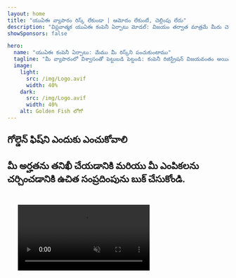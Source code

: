 ```yaml
---
layout: home
title: "యుఏఈ వ్యాపారం రిస్క్ లేకుండా | ఆమోదం లేకుంటే, చెల్లింపు లేదు"
description: "విప్లవాత్మక యుఏఈ కంపెనీ ఏర్పాటు మోడల్: విజయం తర్వాత మాత్రమే మీరు చెల్లిస్తారు. 90%+ విజయ రేటుతో ప్రతి దశలో నిపుణ మార్గదర్శకత్వం."
showSponsors: false

hero:
  name: "యుఏఈ కంపెనీ ఏర్పాటు: మేము మీ రిస్క్‌ని పంచుకుంటాము"
  tagline: "మీ వ్యాపారంలో విశ్వాసంతో పెట్టుబడి పెట్టండి: కంపెనీ రిజిస్ట్రేషన్ విజయవంతం అయిన తర్వాతే మేము చెల్లింపు పొందుతాము. <span class='hl'>మీ విజయమే మా ఏకైక లక్ష్యం</span>."
  image:
    light:
      src: /img/Logo.avif
      width: 40%
    dark:
      src: /img/Logo.avif
      width: 40%
    alt: Golden Fish లోగో
---
```


<FeatureBlock :card="{
  title: 'మీ ప్రయోజనాలు — మా బాధ్యత',
  details: 'అనుకూల వ్యాపార వాతావరణాన్ని కోరుకునే అంతర్జాతీయ వ్యవసాయదారులు మరియు పెట్టుబడిదారులకు యుఏఈ అనేక ప్రయోజనాలను అందిస్తుంది. \n\n* తక్కువ పన్ను రేట్లు: కేవలం 9% కార్పొరేట్ పన్ను మరియు 5% VAT, వ్యక్తిగత ఆదాయపు పన్ను లేదు\n* 100% విదేశీ యాజమాన్యం: స్థానిక భాగస్వాములు లేకుండా మీ కంపెనీపై పూర్తి నియంత్రణ\n* కరెన్సీ నియంత్రణలు లేవు: నిర్బంధం లేని లాభాల స్వదేశానికి తరలింపు మరియు కరెన్సీ మార్పిడి\n\n[పూర్తి జాబితాను చూపించు](/uae-business/company-registration/benefits-problems#benefits-of-doing-business-in-the-uae)',
  link: '/uae-business/company-registration/benefits-problems#benefits-of-doing-business-in-the-uae',
  src: {
    light: '/img/iStock-2051326997.avif',
    dark: '/img/iStock-1448478309.jpg',
    width: '100%'
  },
  inversion: false
}" />

<FeatureBlock :card="{
  title: 'మనం కలిసి ఎదుర్కొనే సవాళ్లు',
  details: 'యుఏఈ అనేక ప్రయోజనాలను అందించినప్పటికీ, కార్యకలాపాలను స్థాపించేటప్పుడు వ్యాపారాలు సంభావ్య సవాళ్లను గురించి తెలుసుకోవాలి. \n\n* సంక్లిష్ట నియంత్రణ వాతావరణం: ఎమిరేట్లు మరియు Free Zone లలో వేర్వేరు నిబంధనలు\n* ఆర్థిక పదార్థ అవసరాలు: కొన్ని కార్యకలాపాలకు స్థానిక సిబ్బంది మరియు భౌతిక కార్యాలయ స్థలం అవసరం\n* అధిక ప్రారంభ ఖర్చులు: రిజిస్ట్రేషన్ ఫీజులు, పత్రాలు మరియు తప్పనిసరి కార్యాలయ అద్దెలు\n\n[పూర్తి జాబితాను చూపించు](/uae-business/company-registration/benefits-problems#disadvantages-of-doing-business-in-the-uae)',
  link: '/uae-business/company-registration/benefits-problems#disadvantages-of-doing-business-in-the-uae',
  src: {
    light: '/img/iStock-1299393716.avif',
    dark: '/img/iStock-2149731304.avif',
    width: '100%'
  },
  inversion: true
}" />

<FeatureBlock :card="{
  title: 'పూర్తి మద్దతు: అడుగడుగునా మీతో',
  details: '**Free Zone, Offshore, Mainland, Branch** లలో కంపెనీలను ఏర్పాటు చేయడానికి పూర్తి మార్గదర్శి. \n\n* Free Zone లు మరియు Mainland లో 100% విదేశీ యాజమాన్యం అందుబాటులో ఉంది\n* తక్కువ పన్ను రేట్లు - కేవలం 9% కార్పొరేట్ పన్ను\n* కరెన్సీ నియంత్రణలు లేవు - సులభమైన మూలధన స్వదేశానికి తరలింపు\n\n[మరింత తెలుసుకోండి](/uae-business/company-registration/overview)',
  link: '/uae-business/company-registration/overview',
  src: {
    light: '/video/iStock-1204982076.mp4',
    dark: '/video/iStock-1269162753.mp4',
    width: '100%'
  },
  inversion: false
}" />

<FeatureCards :features="[
  {
    title: 'బ్యాంక్ ఖాతా తెరవడం',
    details: 'యుఏఈలోని విశ్వసనీయ బ్యాంకులతో వ్యాపార లేదా వ్యక్తిగత **బ్యాంక్ ఖాతాలను** సులభంగా తెరవండి.',
    items: [
      'ప్రభుత్వ ఆమోదాల కోసం ఎండ్-టు-ఎండ్ PRO సేవలు',
      'పూర్తి బ్యాంకింగ్ ప్యాకేజీ సెటప్',
      '96% విజయ రేటు'
    ],
    linkText: 'మరింత తెలుసుకోండి',
    link: '/uae-business/offer/banking/',
    icon: {
      light: '/img/iStock-2153786564.avif',
      dark: '/img/iStock-2166793628.avif',
      alt: 'బ్యాంకింగ్ సేవలు'
    }
  },
  {
    title: 'Golden Visa & నివాస అనుమతి',
    details: 'సజావుగా దరఖాస్తు ప్రక్రియతో దీర్ఘకాలిక నివాసానికి యుఏఈ **Golden Visa** పొందండి.',
    items: [
      '**ప్రతి 6 నెలలకు యుఏఈలోకి ప్రవేశించాల్సిన అవసరం లేదు**',
      'అర్హత పరిస్థితులను కొనసాగించడంతో పునరుద్ధరణ అవకాశంతో 10 సంవత్సరాల చెల్లుబాటు',
      '92% విజయ రేటు'
    ],
    linkText: 'మరింత తెలుసుకోండి',
    link: '/uae-business/offer/golden-visa/',
    icon: {
      light: '/img/iStock-1312241253.avif',
      dark: '/img/ILONMASKID.webp',
      alt: 'వీసా సేవలు'
    }
  },
  {
    title: 'మా కార్పొరేట్ సేవలలో మరిన్ని అన్వేషించండి',
    details: '',
    items: [],
    linkText: 'మరింత తెలుసుకోండి',
    link: '/uae-business/company-registration/insights/incorporation-steps',
    icon: {
      light: '/img/iStock-473502112.avif',
      dark: '/img/iStock-1160827423.avif',
      alt: 'అదనపు సేవలు'
    }
  }
]" />

## గోల్డెన్ ఫిష్‌ని ఎందుకు ఎంచుకోవాలి

<BenefitsList :features="[
  {
    icon: '🏢',
    title: 'స్థానిక UAE నిపుణత',
    text: 'దుబాయ్‌లోని అంకితభావంతో కూడిన నిపుణులు ప్రక్రియ అంతటా నిపుణ మార్గదర్శకత్వాన్ని అందిస్తారు.'
  },
  {
    icon: '📊',
    title: 'నిరూపించబడిన విజయ శాతం',
    text: 'మా ప్రీమియం ప్రాసెసింగ్ ద్వారా వందలాది వీసాలు, బ్యాంకు ఖాతాలు మరియు కంపెనీ రిజిస్ట్రేషన్‌లతో 90% కంటే ఎక్కువ ఆమోదం పొందాము.'
  },
  {
    icon: '💸',
    title: '**విజయం ఆధారిత రుసుములు**',
    text: '[ఆమోదం తర్వాత మాత్రమే చెల్లించండి](/uae-business/benefits/success-based-fees). దాచిన ఖర్చులు లేకుండా పూర్తి పారదర్శకత.'
  },
]" />

## మీ అర్హతను తనిఖీ చేయడానికి మరియు మీ ఎంపికలను చర్చించడానికి ఉచిత సంప్రదింపును బుక్ చేసుకోండి.

<video  autoplay muted playsinline style="padding: 24px" >
  <source src="/img/iStock-2185906461.mp4" type="video/mp4">
</video>

<ContactFormModalNav buttonText="ఉచిత సంప్రదింపును పొందండి" formStyle="display: block; margin: 1rem auto;"/>

<!-- <ImageGrid :images="[
  { src: '/img/ILONMASKID.webp', href: './immigration.md', alt: 'UAE వలస' },
  { src: '/img/ILONMASKID.webp', href: './immigration.md', alt: 'UAE వలస' },
]"/> -->
